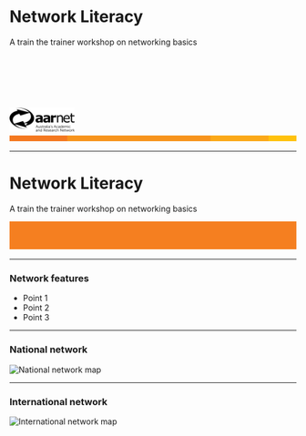 # Network Literacy

A train the trainer workshop on networking basics
<p>&nbsp;</p>
<p>&nbsp;</p>
<p>&nbsp;</p>
<img style=“position: fixed; right: 0; bottom: 0” src="AARNet-specific/AARNet_logo_withtag_mono.png"  height="42" width="42">  
<img src="AARNet-specific/AARNet_OrangeBeam.png" align="bottom">

---
# Network Literacy

A train the trainer workshop on networking basics

![Single line](AARNet-specific/AARNet_single_line.png)

---

### Network features

- Point 1
- Point 2
- Point 3

---
### National network

![National network map](https://www.aarnet.edu.au/images/uploads/main/AARNet_International_Map_082017.png)

---
### International network

![International network map](https://www.aarnet.edu.au/images/uploads/main/AARNet_International_Map_082017.png)

